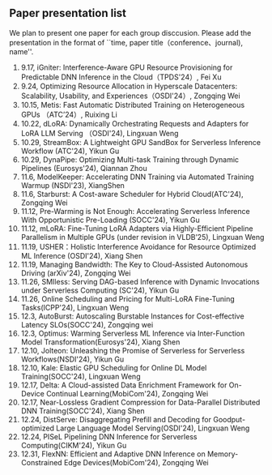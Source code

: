 ## Paper presentation list



We plan to present one paper for each group disccusion. Please add the presentation in the format of ``time, paper title（conference、journal), name''.

1) 9.17, iGniter: Interference-Aware GPU Resource Provisioning for Predictable DNN Inference in the Cloud（TPDS'24）, Fei Xu
2) 9.24, Optimizing Resource Allocation in Hyperscale Datacenters: Scalability, Usability, and Experiences（OSDI'24）, Zongqing Wei
3) 10.15, Metis: Fast Automatic Distributed Training on Heterogeneous GPUs （ATC’24）, Ruixing Li
4) 10.22, dLoRA: Dynamically Orchestrating Requests and Adapters for LoRA LLM Serving （OSDI'24), Lingxuan Weng
5) 10.29, StreamBox: A Lightweight GPU SandBox for Serverless Inference Workflow (ATC'24), Yikun Gu
6) 10.29, DynaPipe: Optimizing Multi-task Training through Dynamic Pipelines (Eurosys'24), Qiannan Zhou
7) 11.6, ModelKeeper: Accelerating DNN Training via Automated Training Warmup (NSDI'23), XiangShen
8) 11.6, Starburst: A Cost-aware Scheduler for Hybrid Cloud(ATC'24), Zongqing Wei
9) 11.12, Pre-Warming is Not Enough: Accelerating Serverless Inference With Opportunistic Pre-Loading (SOCC'24), Yikun Gu
10) 11.12, mLoRA: Fine-Tuning LoRA Adapters via Highly-Efficient Pipeline Parallelism in Multiple GPUs (under revision in VLDB’25), Lingxuan Weng
11) 11.19, USHER：Holistic Interference Avoidance for Resource Optimized ML Inference (OSDI'24), Xiang Shen
12) 11.19, Managing Bandwidth: The Key to Cloud-Assisted Autonomous Driving (arXiv'24), Zongqing Wei
13) 11.26, SMIless: Serving DAG-based Inference with Dynamic Invocations under Serverless Computing (SC'24), Yikun Gu
14) 11.26, Online Scheduling and Pricing for Multi-LoRA Fine-Tuning Tasks(ICPP'24), Lingxuan Weng
15) 12.3, AutoBurst: Autoscaling Burstable Instances for Cost-effective Latency SLOs(SOCC'24), Zongqing wei
16) 12.3, Optimus: Warming Serverless ML Inference via Inter-Function Model Transformation(Eurosys'24), Xiang Shen
17) 12.10, Jolteon: Unleashing the Promise of Serverless for Serverless Workflows(NSDI'24), Yikun Gu
18) 12.10, Kale: Elastic GPU Scheduling for Online DL Model Training(SOCC'24), Lingxuan Weng
19) 12.17, Delta: A Cloud-assisted Data Enrichment Framework for On-Device Continual Learning(MobiCom'24), Zongqing Wei
20) 12.17, Near-Lossless Gradient Compression for Data-Parallel Distributed DNN Training(SOCC'24), Xiang Shen
21) 12.24, DistServe: Disaggregating Prefill and Decoding for Goodput-optimized  Large Language Model Serving(OSDI'24), Lingxuan Weng
22) 12.24, PISeL Pipelining DNN Inference for Serverless Computing(CIKM'24), Yikun Gu
23) 12.31, FlexNN: Efficient and Adaptive DNN Inference on Memory-Constrained Edge Devices(MobiCom'24), Zongqing Wei


